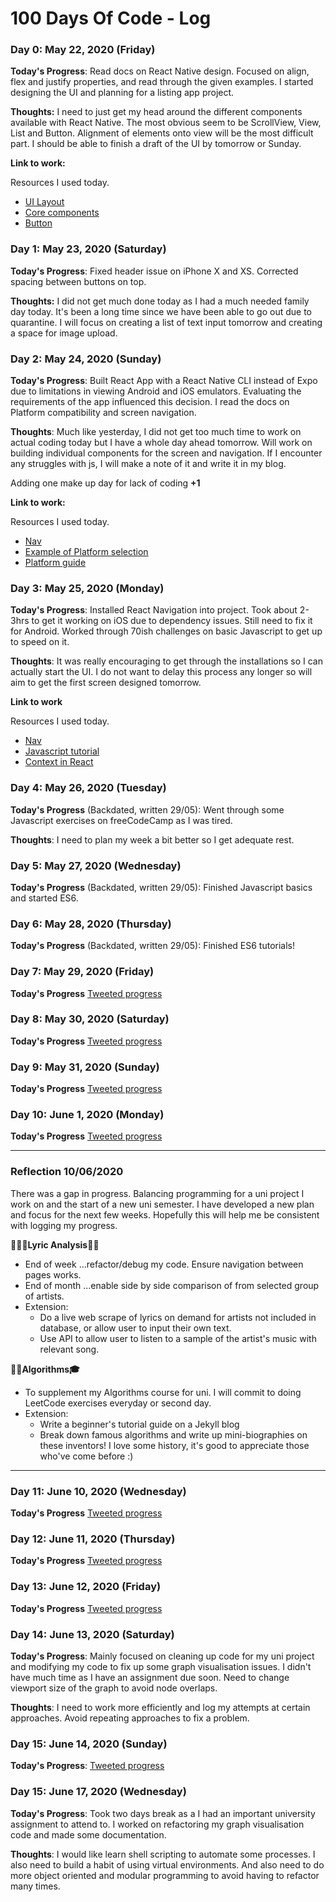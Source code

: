 # 100 Days Of Code - Log

### Day 0: May 22, 2020 (Friday)

**Today's Progress**: Read docs on React Native design. Focused on align, flex and justify properties, and read through the given examples. I started designing the UI and planning for a listing app project.

**Thoughts:** I need to just get my head around the different components available with React Native. The most obvious seem to be ScrollView, View, List and Button. Alignment of elements onto view will be the most difficult part. I should be able to finish a draft of the UI by tomorrow or Sunday. 

**Link to work:** 

Resources I used today.

- [UI Layout](https://reactnative.dev/docs/flexbox)
- [Core components](https://reactnative.dev/docs/intro-react-native-components#native-components)
- [Button](https://reactnative.dev/docs/button)

### Day 1: May 23, 2020 (Saturday)

**Today's Progress**: Fixed header issue on iPhone X and XS. Corrected spacing between buttons on top.

**Thoughts:** I did not get much done today as I had a much needed family day today. It's been a long time since we have been able to go out due to quarantine. I will focus on creating a list of text input tomorrow and creating a space for image upload.

### Day 2: May 24, 2020 (Sunday)

**Today's Progress**: Built React App with a React Native CLI instead of Expo due to limitations in viewing Android and iOS emulators. Evaluating the requirements of the app influenced this decision. I read the docs on Platform compatibility and screen navigation.

**Thoughts**: Much like yesterday, I did not get too much time to work on actual coding today but I have a whole day ahead tomorrow. Will work on building individual components for the screen and navigation. If I encounter any struggles with js, I will make a note of it and write it in my blog.

Adding one make up day for lack of coding **+1**

**Link to work:** 

Resources I used today.

- [Nav](https://reactnative.dev/docs/navigation)
- [Example of Platform selection](https://github.com/facebook/react-native/blob/master/Libraries/NewAppScreen/components/DebugInstructions.js)
- [Platform guide](https://reactnative.dev/docs/platform-specific-code)

### Day 3: May 25, 2020 (Monday)

**Today's Progress**: Installed React Navigation into project. Took about 2-3hrs to get it working on iOS due to dependency issues. Still need to fix it for Android. Worked through 70ish challenges on basic Javascript to get up to speed on it.

**Thoughts**: It was really encouraging to get through the installations so I can actually start the UI. I do not want to delay this process any longer so will aim to get the first screen designed tomorrow.

**Link to work**

Resources I used today.

- [Nav](https://reactnative.dev/docs/navigation)
- [Javascript tutorial](https://www.freecodecamp.org/learn)
- [Context in React](https://reactjs.org/docs/context.html)

### Day 4: May 26, 2020 (Tuesday)

**Today's Progress** (Backdated, written 29/05): Went through some Javascript exercises on freeCodeCamp as I was tired.

**Thoughts**: I need to plan my week a bit better so I get adequate rest.

### Day 5: May 27, 2020 (Wednesday)

**Today's Progress** (Backdated, written 29/05): Finished Javascript basics and started ES6.

### Day 6: May 28, 2020 (Thursday)

**Today's Progress** (Backdated, written 29/05): Finished ES6 tutorials!
 
### Day 7: May 29, 2020 (Friday)

**Today's Progress** [Tweeted progress](https://twitter.com/jojotweeets/status/1266358998762020868?s=20)

### Day 8: May 30, 2020 (Saturday)

**Today's Progress** [Tweeted progress](https://twitter.com/jojotweeets/status/1266763276483887104?s=20)

### Day 9: May 31, 2020 (Sunday)

**Today's Progress** [Tweeted progress](https://twitter.com/jojotweeets/status/1267108995170328576?s=20)

### Day 10: June 1, 2020 (Monday)

**Today's Progress** [Tweeted progress](https://twitter.com/jojotweeets/status/1267460682556911616?s=20)

---

### Reflection 10/06/2020

There was a gap in progress. Balancing programming for a uni project I work on and the start of a new uni semester. I have developed a new plan and focus for the next few weeks. Hopefully this will help me be consistent with logging my progress.

**👩‍🎤🥁Lyric Analysis🎺🎹**

- End of week ...refactor/debug my code. Ensure navigation between pages works.
- End of month ...enable side by side comparison of from selected group of artists.
- Extension:
    - Do a live web scrape of lyrics on demand for artists not included in database,
or allow user to input their own text.
    - Use API to allow user to listen to a sample of the artist's music with relevant song.

**👩‍💻Algorithms🎓**

- To supplement my Algorithms course for uni. I will commit to doing LeetCode exercises
everyday or second day.
- Extension:
     - Write a beginner's tutorial guide on a Jekyll blog
     - Break down famous algorithms and write up mini-biographies on these inventors!
     I love some history, it's good to appreciate those who've come before :)

---

### Day 11: June 10, 2020 (Wednesday)

**Today's Progress** [Tweeted progress](https://twitter.com/jojotweeets/status/1270700581095530497?s=20)

### Day 12: June 11, 2020 (Thursday)

**Today's Progress** [Tweeted progress](https://twitter.com/jojotweeets/status/1271085657633329152?s=20)

### Day 13: June 12, 2020 (Friday)

**Today's Progress** [Tweeted progress](https://twitter.com/jojotweeets/status/1271321577267671052?s=20)

### Day 14: June 13, 2020 (Saturday)

**Today's Progress**: Mainly focused on cleaning up code for my uni project and modifying my code to fix up some graph visualisation issues. I didn't have much time as I have an assignment due soon. Need to change viewport size of the graph to avoid node overlaps.

**Thoughts**: I need to work more efficiently and log my attempts at certain approaches. Avoid repeating approaches to fix a problem. 

### Day 15: June 14, 2020 (Sunday)

**Today's Progress**: [Tweeted progress](https://twitter.com/jojotweeets/status/1272126467573288960?s=20)

### Day 15: June 17, 2020 (Wednesday)

**Today's Progress**: Took two days break as a I had an important university assignment to attend to. I worked on refactoring my graph visualisation code and made some documentation.

**Thoughts**: I would like learn shell scripting to automate some processes. I also need to build a habit of using virtual environments. And also need to do more object oriented and modular programming to avoid having to refactor many times.


